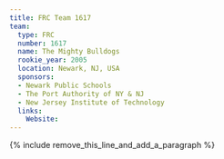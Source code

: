 ```yaml
---
title: FRC Team 1617
team:
  type: FRC
  number: 1617
  name: The Mighty Bulldogs
  rookie_year: 2005
  location: Newark, NJ, USA
  sponsors:
  - Newark Public Schools
  - The Port Authority of NY & NJ
  - New Jersey Institute of Technology
  links:
    Website:
---
```


{% include remove_this_line_and_add_a_paragraph %}